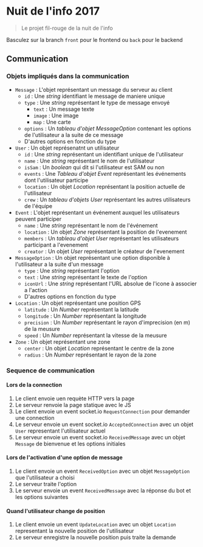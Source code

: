 # Nuit de l'info 2017

> Le projet fil-rouge de la nuit de l'info

Basculez sur la branch `front` pour le frontend ou `back` pour le backend

## Communication

### Objets impliqués dans la communication

* `Message` : L'objet représentant un message du serveur au client
  * `id` : Une *string* identifiant le message de maniere unique
  * `type` : Une *string* représentant le type de message envoyé
    * `text` : Un message texte
    * `image` : Une image
    * `map` : Une carte
  * `options` : Un *tableau d'objet MessageOption* contenant les options de l'utilisateur a la suite de ce message
  * D'autres options en fonction du type
* `User` : Un objet représenatnt un utilisateur
  * `id` : Une *string* représentant un identifiant unique de l'utilisateur
  * `name` : Une *string* représentant le nom de l'utilisateur
  * `isSam` : Un *boolean* qui dit si l'utilisateur est SAM ou non
  * `events` : Une *Tableau d'objet Event* représentant les événements dont l'utilisateur participe
  * `location` : Un objet *Location* représentant la position actuelle de l'utilisateur
  * `crew` : Un *tableau d'objets User* représentant les autres utilisateurs de l'équipe
* `Event` : L'objet représentant un événement auxquel les utilisateurs peuvent participer
  * `name` : Une *string* représentant le nom de l'événement
  * `location` : Un objet *Zone* représentant la position de l'evenement
  * `members` : Un *tableau d'objet User* représentant les utilisateurs participant a l'evenement
  * `creator` : Un objet *User* représentant le créateur de l'evenement
* `MessageOption` : Un objet représentant une option disponible à l'utilisateur a la suite d'un message
  * `type` : Une *string* représentant l'option
  * `text` : Une *string* représentant le texte de l'option
  * `iconUrl` : Une *string* représentant l'URL absolue de l'icone à associer a l'action
  * D'autres options en fonction du type
* `Location` : Un objet représentant une position GPS
  * `latitude` : Un *Number* représentant la latitude
  * `longitude` : Un *Number* représentant la longitude
  * `precision` : Un *Number* représentant le rayon d'imprecision (en m) de la meusure
  * `speed` : Un *Number* représentant la vitesse de la meusure
* `Zone` : Un objet représentant une zone
  * `center` : Un objet *Location* représentant le centre de la zone
  * `radius` : Un *Number* représentant le rayon de la zone

### Sequence de communication

#### Lors de la connection

1. Le client envoie uen requète HTTP vers la page
2. Le serveur renvoie la page statique avec le JS
3. Le client envoie un event socket.io `RequestConnection` pour demander une connection
4. Le serveur envoie un event socket.io `AcceptedConnection` avec un objet `User` representant l'utilisateur actuel
5. Le serveur envoie un event socket.io `ReceivedMessage` avec un objet `Message` de bienvenue et les options initiales

#### Lors de l'activation d'une option de message

1. Le client envoie un event `ReceivedOption` avec un objet `MessageOption` que l'utilisateur a choisi
2. Le serveur traite l'option
3. Le serveur envoie un event `ReceivedMessage` avec la réponse du bot et les options suivantes

#### Quand l'utilisateur change de position

1. Le client envoie un event `UpdateLocation` avec un objet `Location` representant la nouvelle position de l'utilisateur
2. Le serveur enregistre la nouvelle position puis traite la demande
